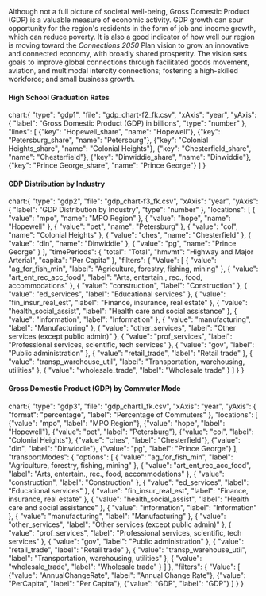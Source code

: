 Although not a full picture of societal well-being, Gross Domestic Product (GDP) is a valuable measure of economic activity. GDP growth can spur opportunity for the region's residents in the form of job and income growth, which can reduce poverty. It is also a good indicator of how well our region is moving toward the _Connections 2050_ Plan vision to grow an innovative and connected economy, with broadly shared prosperity. The vision sets goals to improve global connections through facilitated goods movement, aviation, and multimodal intercity connections; fostering a high-skilled workforce; and small business growth.

#### High School Graduation Rates

chart:{
"type": "gdp1",
"file": "gdp_chart-f2_fk.csv",
"xAxis": "year",
"yAxis": {
"label": "Gross Domestic Product (GDP) in billions",
"type": "number"
},
"lines": [
{"key": "Hopewell_share", "name": "Hopewell"},
{"key": "Petersburg_share", "name": "Petersburg"},
{"key": "Colonial Heights_share", "name": "Colonial Heights"},
{"key": "Chesterfield_share", "name": "Chesterfield"},
{"key": "Dinwiddie_share", "name": "Dinwiddie"},
{"key": "Prince George_share", "name": "Prince George"}
]
}

#### GDP Distribution by Industry

chart:{
"type": "gdp2",
"file": "gdp_chart-f3_fk.csv",
"xAxis": "year",
"yAxis": {
"label": "GDP Distribution by Industry",
"type": "number"
},
"locations": [
{ "value": "mpo", "name": "MPO Region" },
{ "value": "hope", "name": "Hopewell" },
{ "value": "pet", "name": "Petersburg" },
{ "value": "col", "name": "Colonial Heights" },
{ "value": "ches", "name": "Chesterfield" },
{ "value": "din", "name": "Dinwiddie" },
{ "value": "pg", "name": "Prince George" }
],
"timePeriods": {
"total": "Total",
"hmvmt": "Highway and Major Arterial",
"capita": "Per Capita"
},
"filters": {
"Value":
[
{ "value": "ag_for_fish_min", "label": "Agriculture, forestry, fishing, mining" },
{ "value": "art_ent_rec_acc_food", "label": "Arts, entertain., rec., food, accommodations" },
{ "value": "construction", "label": "Construction" },
{ "value": "ed_services", "label": "Educational services" },
{ "value": "fin_insur_real_est", "label": "Finance, insurance, real estate" },
{ "value": "health_social_assist", "label": "Health care and social assistance" },
{ "value": "information", "label": "Information" },
{ "value": "manufacturing", "label": "Manufacturing" },
{ "value": "other_services", "label": "Other services (except public admin)" },
{ "value": "prof_services", "label": "Professional services, scientific, tech services" },
{ "value": "gov", "label": "Public administration" },
{ "value": "retail_trade", "label": "Retail trade" },
{ "value": "transp_warehouse_util", "label": "Transportation, warehousing, utilities" },
{ "value": "wholesale_trade", "label": "Wholesale trade" }
]
}
}

<div className="markdown-chart mt-10">
  </div>

#### Gross Domestic Product (GDP) by Commuter Mode

chart:{
"type": "gdp3",
"file": "gdp_chart1_fk.csv",
"xAxis": "year",
"yAxis": {
"format": "percentage",
"label": "Percentage of Commuters"
},
"locations": [
{"value": "mpo", "label": "MPO Region"},
{"value": "hope", "label": "Hopewell"},
{"value": "pet", "label": "Petersburg"},
{"value": "col", "label": "Colonial Heights"},
{"value": "ches", "label": "Chesterfield"},
{"value": "din", "label": "Dinwiddie"},
{"value": "pg", "label": "Prince George"}
],
"transportModes": {
"options": [
{ "value": "ag_for_fish_min", "label": "Agriculture, forestry, fishing, mining" },
{ "value": "art_ent_rec_acc_food", "label": "Arts, entertain., rec., food, accommodations" },
{ "value": "construction", "label": "Construction" },
{ "value": "ed_services", "label": "Educational services" },
{ "value": "fin_insur_real_est", "label": "Finance, insurance, real estate" },
{ "value": "health_social_assist", "label": "Health care and social assistance" },
{ "value": "information", "label": "Information" },
{ "value": "manufacturing", "label": "Manufacturing" },
{ "value": "other_services", "label": "Other services (except public admin)" },
{ "value": "prof_services", "label": "Professional services, scientific, tech services" },
{ "value": "gov", "label": "Public administration" },
{ "value": "retail_trade", "label": "Retail trade" },
{ "value": "transp_warehouse_util", "label": "Transportation, warehousing, utilities" },
{ "value": "wholesale_trade", "label": "Wholesale trade" }
]
},
"filters": {
"Value": [
{"value": "AnnualChangeRate", "label": "Annual Change Rate"},
{"value": "PerCapita", "label": "Per Capita"},
{"value": "GDP", "label": "GDP"}
]
}
}

